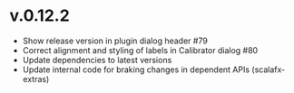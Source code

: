 v.0.12.2
========

* Show release version in plugin dialog header #79
* Correct alignment and styling of labels in Calibrator dialog #80
* Update dependencies to latest versions
* Update internal code for braking changes in dependent APIs (scalafx-extras) 

[#79]: https://github.com/ij-plugins/ijp-color/issues/79
[#80]: https://github.com/ij-plugins/ijp-color/issues/80
